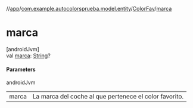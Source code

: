 //[app](../../../index.md)/[com.example.autocolorsprueba.model.entity](../index.md)/[ColorFav](index.md)/[marca](marca.md)

# marca

[androidJvm]\
val [marca](marca.md): [String](https://kotlinlang.org/api/latest/jvm/stdlib/kotlin/-string/index.html)?

#### Parameters

androidJvm

| | |
|---|---|
| marca | La marca del coche al que pertenece el color favorito. |
